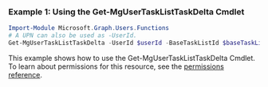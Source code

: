 ### Example 1: Using the Get-MgUserTaskListTaskDelta Cmdlet
```powershell
Import-Module Microsoft.Graph.Users.Functions
# A UPN can also be used as -UserId.
Get-MgUserTaskListTaskDelta -UserId $userId -BaseTaskListId $baseTaskListId
```
This example shows how to use the Get-MgUserTaskListTaskDelta Cmdlet.
To learn about permissions for this resource, see the [permissions reference](/graph/permissions-reference).
